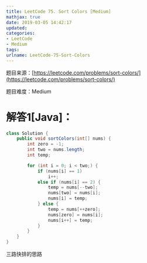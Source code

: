 ```yaml
---
title: LeetCode 75. Sort Colors [Medium]
mathjax: true
date: 2019-03-05 14:42:17
updated:
categories:
- LeetCode
- Medium
tags:
urlname: LeetCode-75-Sort-Colors
---
```




<!-- more -->

题目来源：[https://leetcode.com/problems/sort-colors/](https://leetcode.com/problems/sort-colors/)

题目难度：Medium



# 解答1[Java]：

```java
class Solution {
    public void sortColors(int[] nums) {
        int zero = -1;
        int two = nums.length;
        int temp;

        for (int i = 0; i < two;) {
            if (nums[i] == 1)
                i++;
            else if (nums[i] == 2) {
                temp = nums[--two];
                nums[two] = nums[i];
                nums[i] = temp;
            } else {
                temp = nums[++zero];
                nums[zero] = nums[i];
                nums[i++] = temp;
            }
        }
    }
}
```

三路快排的思路